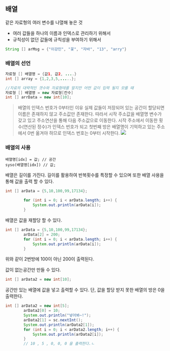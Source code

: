 
## 배열
같은 자료형의 여러 변수를 나열해 놓은 것
* 여러 값들을 하나의 이름과 인덱스로 관리하기 위해서
* 규칙성이 없던 값들에 규칙성을 부여하기 위해서
```java
String [] arMsg = {"이강민", "꽃", "자바", "13", "arry"}
```
### 배열의 선언
```java
자료형 [] 배열명 = {값1, 값2, ....}
int [] array = {1,2,3,5,.....};

//자료의 대략적인 갯수와 자료형태를 알지만 어떤 값이 입력 될지 모를 때
자료형 [] 배열명 = new 자료형[칸수]
int [] arrData = new int[10];
```

>배열의 인덱스 번호가 0부터인 이유
실제 값들이 저장되어 있는 공간이 할당되면 이름은 존재하지 않고 주소값만 존재한다.
따라서 시작 주소값을 배열명 변수가 갖고 있고 주소연산을 통해 다음 주소값으로 이동한다. 시작 주소에서 이동한 횟수(연산된 정수)가 인덱스 번호가 되고 첫번째 방은 배열명이 기억하고 있는 주소에서 0번 옮겨야 하므로 인덱스 번호는 0부터 시작한다.
![](https://images.velog.io/images/km2535/post/3da47360-4636-4a27-858e-76096afb56a8/%EB%B0%B0%EC%97%B4.png)


### 배열의 사용
```
배열명[idx] = 값; // 공간
syso(배열명[idx]) // 값;
```
배열은 길이를 가진다.
길이를 활용하여 반복횟수를 특정할 수 있으며 
또한 배열 사용을 통해 값을 출력 할 수 있다.
```java
int [] arData = {5,10,100,99,17134};
		
		for (int i = 0; i < arData.length; i++) {
			System.out.println(arData[i]);	
		}
```

배열은 값을 재할당 할 수 있다. 
```java
int [] arData = {5,10,100,99,17134};
		arData[2] = 200;
		for (int i = 0; i < arData.length; i++) {
			System.out.println(arData[i]);	
		}
```
위와 같이 2번방에 100이 아닌 200이 출력된다.

값이 없는공간만 만들 수 있다.
```java
int [] arData2 = new int[10];
```
공간만 있는 배열에 값을 넣고 출력할 수 있다.
단, 값을 할당 받지 못한 배열의 방은 0을 출력한다. 
```java
int [] arData2 = new int[5];
		arData2[0] = 10;
		System.out.println("넣어봐~!");
		arData2[1] = sc.nextInt();
		System.out.println(arData2[1]);
		for (int i = 0; i < arData2.length; i++) {
			System.out.println(arData2[i]);
		}
        // 10 , 5 , 0, 0, 0 을 출력한다.ㄴ
```



